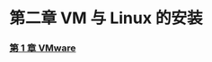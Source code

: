 # 第二章 VM 与 Linux 的安装
[]()
### [第 1 章 VMware](第%201%20章%20VMware/第%201%20章%20VMware.md)






















